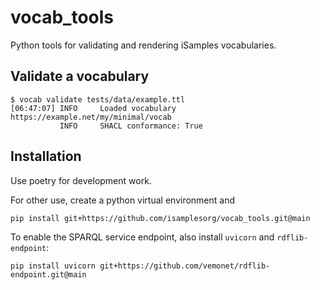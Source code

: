 # vocab_tools

Python tools for validating and rendering iSamples vocabularies.

## Validate a vocabulary

```
$ vocab validate tests/data/example.ttl
[06:47:07] INFO     Loaded vocabulary https://example.net/my/minimal/vocab
           INFO     SHACL conformance: True
```



## Installation

Use poetry for development work.

For other use, create a python virtual environment and 

```
pip install git+https://github.com/isamplesorg/vocab_tools.git@main
```

To enable the SPARQL service endpoint, also install `uvicorn` and `rdflib-endpoint`:
```
pip install uvicorn git+https://github.com/vemonet/rdflib-endpoint.git@main
```